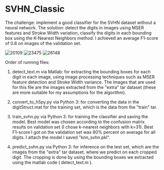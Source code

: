 # SVHN_Classic

The challenge: implement a good classifier for the SVHN dataset without a neural network.
The solution: detect the digits in images using MSER features and Strokw Width variation,
		  classify the digits in each bounding box using the K-Nearest Neighbors method.
		  I achieved an average F1-score of 0.8 on images of the validation set. 

![20109](https://user-images.githubusercontent.com/23454156/46013156-156f1000-c0d4-11e8-8220-71a7240a3ab1.png)
![23475](https://user-images.githubusercontent.com/23454156/46013180-2881e000-c0d4-11e8-8b92-ce9d02cf194f.png)
![26148](https://user-images.githubusercontent.com/23454156/46013197-36376580-c0d4-11e8-8d36-007496ed26df.png)


Order of running files:
1) detect_text.m via Matlab: for extracting the bounding boxes for each digit in each image,
                             using image processing techniques such as MSER feature detection and
			     Stroke Width variance. The images that are used for this file are the images
			     extracted from the "extra" tar dataset (these are more suitable for my assumptions
			     for the algorithm).


2) convert_to_h5py.py via Python 3: for converting the data in the digitStruct.mat for the training set,
				    which is the data from the "train" tar.


3) train_svhn.py via Python 3: for training the classifier and saving the model. Best model was chosen according
				to the confusion matrix results on validation set 
				(I chose k-nearest neighbors with k=31). Best F1-score I got on the validation set
				was 80% percent on average for all digits. I attach the model I saved "knn_svhn.pkl".


4) predict_svhn.py via Python 3: for inference on the test set, which are the images from the "extra" tar dataset,
				 where we predict on each cropped digit. The cropping is done by using the bounding
				 boxes we extracted using the matlab code ( detect_text.m ).
